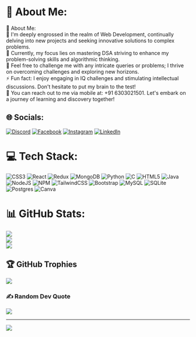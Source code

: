 # 💫 About Me:
💫 About Me:<br>🔭 I'm deeply engrossed in the realm of Web Development, continually delving into new projects and seeking innovative solutions to complex problems.<br>🌱 Currently, my focus lies on mastering DSA striving to enhance my problem-solving skills and algorithmic thinking.<br>💬 Feel free to challenge me with any intricate queries or problems; I thrive on overcoming challenges and exploring new horizons.<br>⚡ Fun fact: I enjoy engaging in IQ challenges and stimulating intellectual discussions. Don't hesitate to put my brain to the test!<br>📱 You can reach out to me via mobile at: +91 6303021501. Let's embark on a journey of learning and discovery together!


## 🌐 Socials:
[![Discord](https://img.shields.io/badge/Discord-%237289DA.svg?logo=discord&logoColor=white)](https://discord.gg/www.discord.com/ekvillain_16) [![Facebook](https://img.shields.io/badge/Facebook-%231877F2.svg?logo=Facebook&logoColor=white)](https://facebook.com/https://www.facebook.com/mukesh.muki.902819/) [![Instagram](https://img.shields.io/badge/Instagram-%23E4405F.svg?logo=Instagram&logoColor=white)](https://instagram.com/https://www.instagram.com/_.mukesh._.ch._/?next=%2F) [![LinkedIn](https://img.shields.io/badge/LinkedIn-%230077B5.svg?logo=linkedin&logoColor=white)](https://linkedin.com/in/https://www.linkedin.com/in/mukesh-chevula/) 

# 💻 Tech Stack:
![CSS3](https://img.shields.io/badge/css3-%231572B6.svg?style=for-the-badge&logo=css3&logoColor=white) ![React](https://img.shields.io/badge/react-%2320232a.svg?style=for-the-badge&logo=react&logoColor=%2361DAFB) ![Redux](https://img.shields.io/badge/redux-%23593d88.svg?style=for-the-badge&logo=redux&logoColor=white) ![MongoDB](https://img.shields.io/badge/MongoDB-%234ea94b.svg?style=for-the-badge&logo=mongodb&logoColor=white) ![Python](https://img.shields.io/badge/python-3670A0?style=for-the-badge&logo=python&logoColor=ffdd54) ![C](https://img.shields.io/badge/c-%2300599C.svg?style=for-the-badge&logo=c&logoColor=white) ![HTML5](https://img.shields.io/badge/html5-%23E34F26.svg?style=for-the-badge&logo=html5&logoColor=white) ![Java](https://img.shields.io/badge/java-%23ED8B00.svg?style=for-the-badge&logo=openjdk&logoColor=white) ![NodeJS](https://img.shields.io/badge/node.js-6DA55F?style=for-the-badge&logo=node.js&logoColor=white) ![NPM](https://img.shields.io/badge/NPM-%23CB3837.svg?style=for-the-badge&logo=npm&logoColor=white) ![TailwindCSS](https://img.shields.io/badge/tailwindcss-%2338B2AC.svg?style=for-the-badge&logo=tailwind-css&logoColor=white) ![Bootstrap](https://img.shields.io/badge/bootstrap-%238511FA.svg?style=for-the-badge&logo=bootstrap&logoColor=white) ![MySQL](https://img.shields.io/badge/mysql-%2300000f.svg?style=for-the-badge&logo=mysql&logoColor=white) ![SQLite](https://img.shields.io/badge/sqlite-%2307405e.svg?style=for-the-badge&logo=sqlite&logoColor=white) ![Postgres](https://img.shields.io/badge/postgres-%23316192.svg?style=for-the-badge&logo=postgresql&logoColor=white) ![Canva](https://img.shields.io/badge/Canva-%2300C4CC.svg?style=for-the-badge&logo=Canva&logoColor=white)
# 📊 GitHub Stats:
![](https://github-readme-stats.vercel.app/api?username=mukesh-muki-16&theme=dark&hide_border=false&include_all_commits=true&count_private=true)<br/>
![](https://github-readme-streak-stats.herokuapp.com/?user=mukesh-muki-16&theme=dark&hide_border=false)<br/>
![](https://github-readme-stats.vercel.app/api/top-langs/?username=mukesh-muki-16&theme=dark&hide_border=false&include_all_commits=true&count_private=true&layout=compact)

## 🏆 GitHub Trophies
![](https://github-profile-trophy.vercel.app/?username=mukesh-muki-16&theme=radical&no-frame=false&no-bg=true&margin-w=4)

### ✍️ Random Dev Quote
![](https://quotes-github-readme.vercel.app/api?type=horizontal&theme=radical)

---
[![](https://visitcount.itsvg.in/api?id=mukesh-muki-16&icon=0&color=0)](https://visitcount.itsvg.in)

<!-- Proudly created with GPRM ( https://gprm.itsvg.in ) -->
